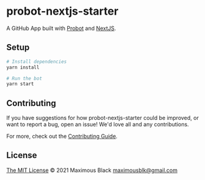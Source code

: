 # probot-nextjs-starter

A GitHub App built with [Probot](https://github.com/probot/probot) and [NextJS](https://nextjs.org/).

## Setup

```sh
# Install dependencies
yarn install

# Run the bot
yarn start
```

## Contributing

If you have suggestions for how probot-nextjs-starter could be improved, or want to report a bug, open an issue! We'd love all and any contributions.

For more, check out the [Contributing Guide](CONTRIBUTING.md).

## License

[The MIT License](LICENSE) © 2021 Maximous Black <maximousblk@gmail.com>
